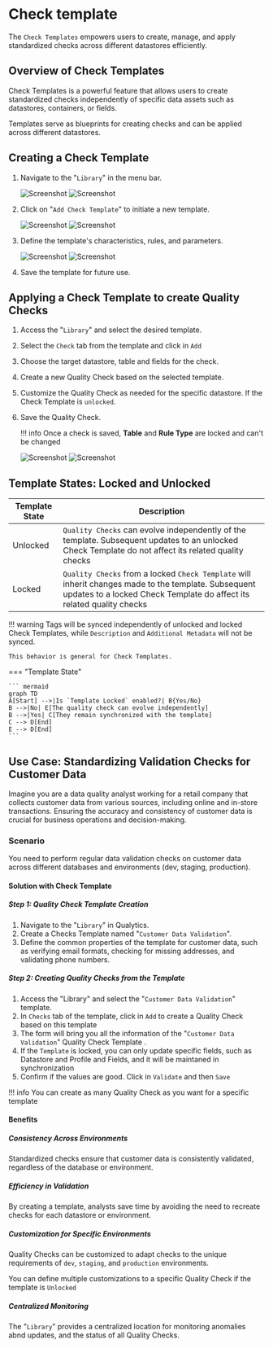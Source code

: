 # Check template

The `Check Templates` empowers users to create, manage, and apply standardized checks across different datastores efficiently.

## Overview of Check Templates

Check Templates is a powerful feature that allows users to create standardized checks independently of specific data assets such as datastores, containers, or fields. 

Templates serve as blueprints for creating checks and can be applied across different datastores.

## Creating a Check Template

1. Navigate to the "`Library`" in the menu bar.

    ![Screenshot](../assets/checks/checks-template/library-dark.png#only-dark)
    ![Screenshot](../assets/checks/checks-template/library-light.png#only-light)

2. Click on "`Add Check Template`" to initiate a new template.

    ![Screenshot](../assets/checks/checks-template/add-check-template-dark.png#only-dark)
    ![Screenshot](../assets/checks/checks-template/add-check-template-light.png#only-light)

3. Define the template's characteristics, rules, and parameters.

    ![Screenshot](../assets/checks/checks-template/check-template-page-dark.png#only-dark)
    ![Screenshot](../assets/checks/checks-template/check-template-page-light.png#only-light)

4. Save the template for future use.

## Applying a Check Template to create Quality Checks

1. Access the "`Library`" and select the desired template.
2. Select the `Check` tab from the template and click in `Add`
2. Choose the target datastore, table and fields for the check.
3. Create a new Quality Check based on the selected template.
4. Customize the Quality Check as needed for the specific datastore. If the Check Template is `unlocked`.
4. Save the Quality Check.

    !!! info
        Once a check is saved, **Table** and **Rule Type** are locked and can't be changed

    ![Screenshot](../assets/checks/checks-template/creating-check-based-on-template-dark.png#only-dark)
    ![Screenshot](../assets/checks/checks-template/creating-check-based-on-template-light.png#only-light)


## Template States: Locked and Unlocked 

| Template State   | Description                                                                   |
|-------------------|-------------------------------------------------------------------------------|
| Unlocked| `Quality Checks` can evolve independently of the template. Subsequent updates to an unlocked Check Template do not affect its related quality checks|
| Locked  | `Quality Checks` from a locked `Check Template` will inherit changes made to the template. Subsequent updates to a locked Check Template do affect its related quality checks|

!!! warning
    Tags will be synced independently of unlocked and locked Check Templates, while `Description` and `Additional Metadata` will not be synced. 
    
    This behavior is general for Check Templates.


=== "Template State"

    ``` mermaid
    graph TD
    A[Start] -->|Is `Template Locked` enabled?| B{Yes/No}
    B -->|No| E[The quality check can evolve independently]
    B -->|Yes| C[They remain synchronized with the template]
    C --> D[End]
    E --> D[End]
    ```

## Use Case: Standardizing Validation Checks for Customer Data

Imagine you are a data quality analyst working for a retail company that collects customer data from various sources, including online and in-store transactions. Ensuring the accuracy and consistency of customer data is crucial for business operations and decision-making.

### Scenario

You need to perform regular data validation checks on customer data across different databases and environments (dev, staging, production).

#### Solution with Check Template

##### Step 1: Quality Check Template Creation

1. Navigate to the "`Library`" in Qualytics.
2. Create a Checks Template named "`Customer Data Validation`".
3. Define the common properties of the template for customer data, such as verifying email formats, checking for missing addresses, and validating phone numbers.

##### Step 2: Creating Quality Checks from the Template

1. Access the "Library" and select the "`Customer Data Validation`" template.
2. In `Checks` tab of the template, click in `Add` to create a Quality Check based on this template
3. The form will bring you all the information of the "`Customer Data Validation`" Quality Check Template .
4. If the `Template` is locked, you can only update specific fields, such as Datastore and Profile and Fields, and it will be maintaned in synchronization
5. Confirm if the values are good. Click in `Validate` and then `Save`

!!! info
    You can create as many Quality Check as you want for a specific template

#### Benefits

##### Consistency Across Environments

Standardized checks ensure that customer data is consistently validated, regardless of the database or environment.

##### Efficiency in Validation

By creating a template, analysts save time by avoiding the need to recreate checks for each datastore or environment.

##### Customization for Specific Environments

Quality Checks can be customized to adapt checks to the unique requirements of `dev`, `staging`, and `production` environments. 

You can define multiple customizations to a specific Quality Check if the template is `Unlocked`

##### Centralized Monitoring

The "`Library`" provides a centralized location for monitoring anomalies abnd updates, and the status of all Quality Checks.
